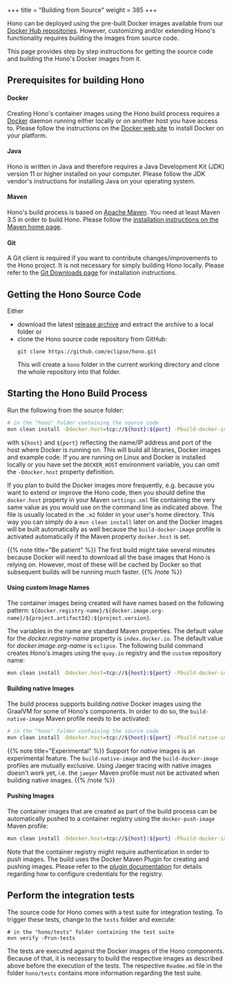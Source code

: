 +++
title = "Building from Source"
weight = 385
+++

Hono can be deployed using the pre-built Docker images available from our [Docker Hub repositories](https://hub.docker.com/u/eclipse/). However, customizing and/or extending Hono's functionality requires building the images from source code.

This page provides step by step instructions for getting the source code and building the Hono's Docker images from it.

## Prerequisites for building Hono

#### Docker

Creating Hono's container images using the Hono build process requires a [Docker](https://www.docker.com/) daemon
running either locally or on another host you have access to.
Please follow the instructions on the [Docker web site](https://www.docker.com/) to install Docker on your platform.

#### Java

Hono is written in Java and therefore requires a Java Development Kit (JDK) version 11 or higher installed on your computer. Please follow the JDK vendor's instructions for installing Java on your operating system.

#### Maven

Hono's build process is based on [Apache Maven](https://maven.apache.org). You need at least Maven 3.5 in order to build Hono.
Please follow the [installation instructions on the Maven home page](https://maven.apache.org/).

#### Git

A Git client is required if you want to contribute changes/improvements to the Hono project. It is not necessary for simply building Hono locally.
Please refer to the [Git Downloads page](https://git-scm.com/downloads) for installation instructions.

## Getting the Hono Source Code

Either

* download the latest [release archive](https://github.com/eclipse/hono/releases) and extract the archive to a local folder or
* clone the Hono source code repository from GitHub:
  ```
  git clone https://github.com/eclipse/hono.git
  ```
  This will create a `hono` folder in the current working directory and clone the whole repository into that folder.


## Starting the Hono Build Process

Run the following from the source folder:

```sh
# in the "hono" folder containing the source code
mvn clean install -Ddocker.host=tcp://${host}:${port} -Pbuild-docker-image,metrics-prometheus,jaeger
```

with `${host}` and `${port}` reflecting the name/IP address and port of the host where Docker is running on. This will build all libraries, Docker images and example code. If you are running on Linux and Docker is installed locally or you have set the `DOCKER_HOST` environment variable, you can omit the `-Ddocker.host` property definition.

If you plan to build the Docker images more frequently, e.g. because you want to extend or improve the Hono code, then you should define the `docker.host` property in your Maven `settings.xml` file containing the very same value as you would use on the command line as indicated above. The file is usually located in the `.m2` folder in your user's home directory. This way you can simply do a `mvn clean install` later on and the Docker images will be built automatically as well because the `build-docker-image` profile is activated automatically if the Maven property `docker.host` is set.

{{% note title="Be patient" %}}
The first build might take several minutes because Docker will need to download all the base images that Hono is relying on. However, most of these will be cached by Docker so that subsequent builds will be running much faster.
{{% /note %}}

#### Using custom Image Names

The container images being created will have names based on the following pattern:
`${docker.registry-name}/${docker.image.org-name}/${project.artifactId}:${project.version}`.

The variables in the name are standard Maven properties. The default value for the *docker.registry-name* property is `index.docker.io`.
The default value for *docker.image.org-name* is `eclipse`. The following build command creates Hono's images using the `quay.io` registry
and the `custom` repository name:

```sh
mvn clean install -Ddocker.host=tcp://${host}:${port} -Pbuild-docker-image,metrics-prometheus,jaeger -Ddocker.registry-name=quay.io -Ddocker.image.org-name=custom
```

#### Building native Images

The build process supports building *native* Docker images using the GraalVM for some of Hono's components.
In order to do so, the `build-native-image` Maven profile needs to be activated:

```sh
# in the "hono" folder containing the source code
mvn clean install -Ddocker.host=tcp://${host}:${port} -Pbuild-native-image,metrics-prometheus
```

{{% note title="Experimental" %}}
Support for *native* images is an experimental feature. The `build-native-image` and the `build-docker-image` profiles are mutually exclusive.
Using Jaeger tracing with native images doesn't work yet, i.e. the `jaeger` Maven profile must not be activated when building
native images.
{{% /note %}}

#### Pushing Images

The container images that are created as part of the build process can be automatically pushed to a container registry using the `docker-push-image` Maven profile:

```sh
mvn clean install -Ddocker.host=tcp://${host}:${port} -Pbuild-docker-image,metrics-prometheus,jaeger,docker-push-image
```

Note that the container registry might require authentication in order to push images. The build uses the Docker Maven Plugin for creating and pushing images.
Please refer to the [plugin documentation](http://dmp.fabric8.io/#authentication) for details regarding how to configure credentials for the registry.

## Perform the integration tests

The source code for Hono comes with a test suite for integration testing. To trigger these tests, change to the `tests` folder and execute:

```
# in the "hono/tests" folder containing the test suite
mvn verify -Prun-tests
```

The tests are executed against the Docker images of the Hono components. Because of that, it is necessary to build the respective images as
described above before the execution of the tests. The respective `Readme.md` file in the folder `hono/tests` contains more information regarding the test suite.
